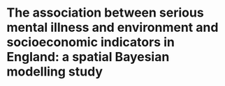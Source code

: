 # The association between serious mental illness and environment and socioeconomic indicators in England: a spatial Bayesian modelling study
